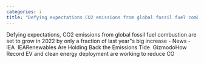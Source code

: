 ```yaml
---
categories: i
title: "Defying expectations CO2 emissions from global fossil fuel combustion are set to grow in 2022 by only a fraction of last years big increase  News  IEA  IEA"
---
```

Defying expectations, CO2 emissions from global fossil fuel combustion are set to grow in 2022 by only a fraction of last year"s big increase - News - IEA&nbsp;&nbsp;IEARenewables Are Holding Back the Emissions Tide&nbsp;&nbsp;GizmodoHow Record EV and clean energy deployment are working to reduce CO